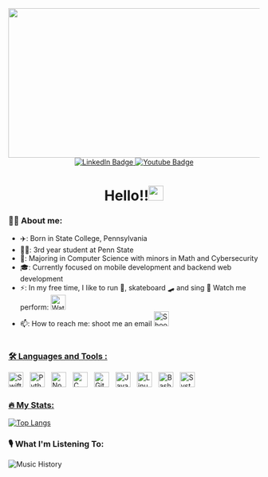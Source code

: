 <div align="center">
  <img src="https://media.giphy.com/media/dWesBcTLavkZuG35MI/giphy.gif" width="600" height="300"/>
</div>
<div id="badges" align="center">
  <a href="https://www.linkedin.com/in/nicholasrobertcole/">
    <img src="https://img.shields.io/badge/LinkedIn-0077B5?style=for-the-badge&logo=linkedin&logoColor=white" alt="LinkedIn Badge"/>
  </a>
  <a href="https://www.instagram.com/nicholascole_/">
    <img src="https://img.shields.io/badge/Instagram-E4405F?style=for-the-badge&logo=instagram&logoColor=white" alt="Youtube Badge"/>
  </a>
  <!--
  <a href="https://www.twitter.com/shivpvtel/">
    <img src="https://img.shields.io/badge/Twitter-1DA1F2?style=for-the-badge&logo=twitter&logoColor=white" alt="Twitter Badge"/>
  </a>
  -->
</div>
<div align="center">
 <img src="https://komarev.com/ghpvc/?username=nickrcole&style=flat-square&color=blue" alt=""/>
  <h1>
Hello!!<img src="https://media.giphy.com/media/hvRJCLFzcasrR4ia7z/giphy.gif" width="30px"/>
</h1>
  
  
</div>

### 👨‍💻 About me:
- ✈️: Born in State College, Pennsylvania
- 👨‍🎓: 3rd year student at Penn State 
- 🔭: Majoring in Computer Science with minors in Math and Cybersecurity
- 🎓: Currently focused on mobile development and backend web development
- ⚡: In my free time, I like to run 🏃, skateboard 🛹 and sing 🎵 Watch me perform: <a href="https://www.youtube.com/@Pennharmonics">
    <img src="https://preview.redd.it/izqwm1g21b751.png?auto=webp&s=da8f46dec79e38870efeac10d5a829e50792686b" alt="Watch Me Perform" width="30px"/>
  </a>
- 📫: How to reach me: shoot me an email <a href="mailto:nickrcole2@gmail.com">
    <img src="(https://cdn0.iconfinder.com/data/icons/apple-apps/100/Apple_Mail-512.png)" alt="Shoot me an email" width="30px"/>

#
### :hammer_and_wrench: Languages and Tools :

</div>
<img align="left" alt="SwiftUI" width="30px" style="padding-right:10px;" src="https://developer.apple.com/assets/elements/icons/swiftui/swiftui-96x96_2x.png" />
<img align="left" alt="Python" width="30px" style="padding-right:10px;" src="https://cdn.jsdelivr.net/gh/devicons/devicon/icons/python/python-plain.svg" />
<img align="left" alt="Node.js" width="30px" style="padding-right:10px;" src="https://cdn-icons-png.flaticon.com/512/919/919825.png"/>
<img align="left" alt="C" width="30px" style="padding-right:10px;" src="https://upload.wikimedia.org/wikipedia/commons/thumb/1/18/C_Programming_Language.svg/1200px-C_Programming_Language.svg.png" />
<img align="left" alt="GitHub" width="30px" style="padding-right:10px;" src="https://cdn.icon-icons.com/icons2/2429/PNG/512/github_logo_icon_147285.png"/>
<img align="left" alt="Java" width="30px" style="padding-right:10px;" src="https://cdn.jsdelivr.net/gh/devicons/devicon/icons/java/java-original.svg"/>
<img align="left" alt="Linux" width="30px" style="padding-right:10px;" src="https://cdn.jsdelivr.net/gh/devicons/devicon/icons/linux/linux-original.svg" />
<img align="left" alt="Bash" width="30px" style="padding-right:10px;" src="https://upload.wikimedia.org/wikipedia/commons/thumb/4/4b/Bash_Logo_Colored.svg/1024px-Bash_Logo_Colored.svg.png?20180723054350" />
<img align="left" alt="SystemVerilog" width="30px" style="padding-right:10px;" src="https://cdn.icon-icons.com/icons2/2107/PNG/512/file_type_light_systemverilog_icon_130431.png" />

 </div>
<br />


#
### 🔥 My Stats:
[![Top Langs](https://github-readme-stats.vercel.app/api/top-langs/?username=nickrcole&layout=compact&theme=vision-friendly-dark)](https://github.com/anuraghazra/github-readme-stats)


### 🎙️ What I'm Listening To:
![Music History](https://spotify-recently-played-readme.vercel.app/api?user=wo8o30evd719ujblk8phhcwqi)




</div>
